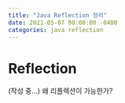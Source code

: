 ```yaml
---
title: "Java Reflection 정리"
date: 2021-05-07 00:00:00 -0400
categories: java reflection
---
```


# Reflection

(작성 중...)
왜 리플렉션이 가능한가?
